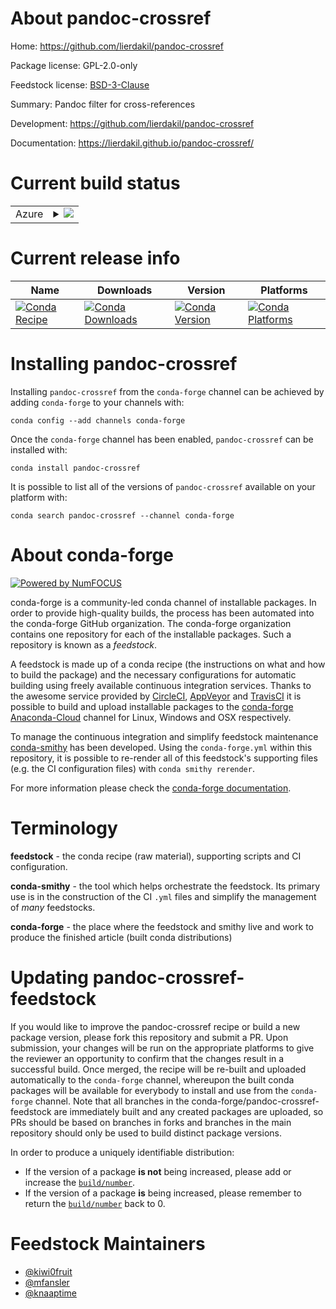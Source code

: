 About pandoc-crossref
=====================

Home: https://github.com/lierdakil/pandoc-crossref

Package license: GPL-2.0-only

Feedstock license: [BSD-3-Clause](https://github.com/conda-forge/pandoc-crossref-feedstock/blob/master/LICENSE.txt)

Summary: Pandoc filter for cross-references

Development: https://github.com/lierdakil/pandoc-crossref

Documentation: https://lierdakil.github.io/pandoc-crossref/

Current build status
====================


<table>
    
  <tr>
    <td>Azure</td>
    <td>
      <details>
        <summary>
          <a href="https://dev.azure.com/conda-forge/feedstock-builds/_build/latest?definitionId=6095&branchName=master">
            <img src="https://dev.azure.com/conda-forge/feedstock-builds/_apis/build/status/pandoc-crossref-feedstock?branchName=master">
          </a>
        </summary>
        <table>
          <thead><tr><th>Variant</th><th>Status</th></tr></thead>
          <tbody><tr>
              <td>linux_64</td>
              <td>
                <a href="https://dev.azure.com/conda-forge/feedstock-builds/_build/latest?definitionId=6095&branchName=master">
                  <img src="https://dev.azure.com/conda-forge/feedstock-builds/_apis/build/status/pandoc-crossref-feedstock?branchName=master&jobName=linux&configuration=linux_64_" alt="variant">
                </a>
              </td>
            </tr><tr>
              <td>osx_64</td>
              <td>
                <a href="https://dev.azure.com/conda-forge/feedstock-builds/_build/latest?definitionId=6095&branchName=master">
                  <img src="https://dev.azure.com/conda-forge/feedstock-builds/_apis/build/status/pandoc-crossref-feedstock?branchName=master&jobName=osx&configuration=osx_64_" alt="variant">
                </a>
              </td>
            </tr><tr>
              <td>win_64</td>
              <td>
                <a href="https://dev.azure.com/conda-forge/feedstock-builds/_build/latest?definitionId=6095&branchName=master">
                  <img src="https://dev.azure.com/conda-forge/feedstock-builds/_apis/build/status/pandoc-crossref-feedstock?branchName=master&jobName=win&configuration=win_64_" alt="variant">
                </a>
              </td>
            </tr>
          </tbody>
        </table>
      </details>
    </td>
  </tr>
</table>

Current release info
====================

| Name | Downloads | Version | Platforms |
| --- | --- | --- | --- |
| [![Conda Recipe](https://img.shields.io/badge/recipe-pandoc--crossref-green.svg)](https://anaconda.org/conda-forge/pandoc-crossref) | [![Conda Downloads](https://img.shields.io/conda/dn/conda-forge/pandoc-crossref.svg)](https://anaconda.org/conda-forge/pandoc-crossref) | [![Conda Version](https://img.shields.io/conda/vn/conda-forge/pandoc-crossref.svg)](https://anaconda.org/conda-forge/pandoc-crossref) | [![Conda Platforms](https://img.shields.io/conda/pn/conda-forge/pandoc-crossref.svg)](https://anaconda.org/conda-forge/pandoc-crossref) |

Installing pandoc-crossref
==========================

Installing `pandoc-crossref` from the `conda-forge` channel can be achieved by adding `conda-forge` to your channels with:

```
conda config --add channels conda-forge
```

Once the `conda-forge` channel has been enabled, `pandoc-crossref` can be installed with:

```
conda install pandoc-crossref
```

It is possible to list all of the versions of `pandoc-crossref` available on your platform with:

```
conda search pandoc-crossref --channel conda-forge
```


About conda-forge
=================

[![Powered by NumFOCUS](https://img.shields.io/badge/powered%20by-NumFOCUS-orange.svg?style=flat&colorA=E1523D&colorB=007D8A)](http://numfocus.org)

conda-forge is a community-led conda channel of installable packages.
In order to provide high-quality builds, the process has been automated into the
conda-forge GitHub organization. The conda-forge organization contains one repository
for each of the installable packages. Such a repository is known as a *feedstock*.

A feedstock is made up of a conda recipe (the instructions on what and how to build
the package) and the necessary configurations for automatic building using freely
available continuous integration services. Thanks to the awesome service provided by
[CircleCI](https://circleci.com/), [AppVeyor](https://www.appveyor.com/)
and [TravisCI](https://travis-ci.com/) it is possible to build and upload installable
packages to the [conda-forge](https://anaconda.org/conda-forge)
[Anaconda-Cloud](https://anaconda.org/) channel for Linux, Windows and OSX respectively.

To manage the continuous integration and simplify feedstock maintenance
[conda-smithy](https://github.com/conda-forge/conda-smithy) has been developed.
Using the ``conda-forge.yml`` within this repository, it is possible to re-render all of
this feedstock's supporting files (e.g. the CI configuration files) with ``conda smithy rerender``.

For more information please check the [conda-forge documentation](https://conda-forge.org/docs/).

Terminology
===========

**feedstock** - the conda recipe (raw material), supporting scripts and CI configuration.

**conda-smithy** - the tool which helps orchestrate the feedstock.
                   Its primary use is in the construction of the CI ``.yml`` files
                   and simplify the management of *many* feedstocks.

**conda-forge** - the place where the feedstock and smithy live and work to
                  produce the finished article (built conda distributions)


Updating pandoc-crossref-feedstock
==================================

If you would like to improve the pandoc-crossref recipe or build a new
package version, please fork this repository and submit a PR. Upon submission,
your changes will be run on the appropriate platforms to give the reviewer an
opportunity to confirm that the changes result in a successful build. Once
merged, the recipe will be re-built and uploaded automatically to the
`conda-forge` channel, whereupon the built conda packages will be available for
everybody to install and use from the `conda-forge` channel.
Note that all branches in the conda-forge/pandoc-crossref-feedstock are
immediately built and any created packages are uploaded, so PRs should be based
on branches in forks and branches in the main repository should only be used to
build distinct package versions.

In order to produce a uniquely identifiable distribution:
 * If the version of a package **is not** being increased, please add or increase
   the [``build/number``](https://docs.conda.io/projects/conda-build/en/latest/resources/define-metadata.html#build-number-and-string).
 * If the version of a package **is** being increased, please remember to return
   the [``build/number``](https://docs.conda.io/projects/conda-build/en/latest/resources/define-metadata.html#build-number-and-string)
   back to 0.

Feedstock Maintainers
=====================

* [@kiwi0fruit](https://github.com/kiwi0fruit/)
* [@mfansler](https://github.com/mfansler/)
* [@knaaptime](https://github.com/knaaptime)

